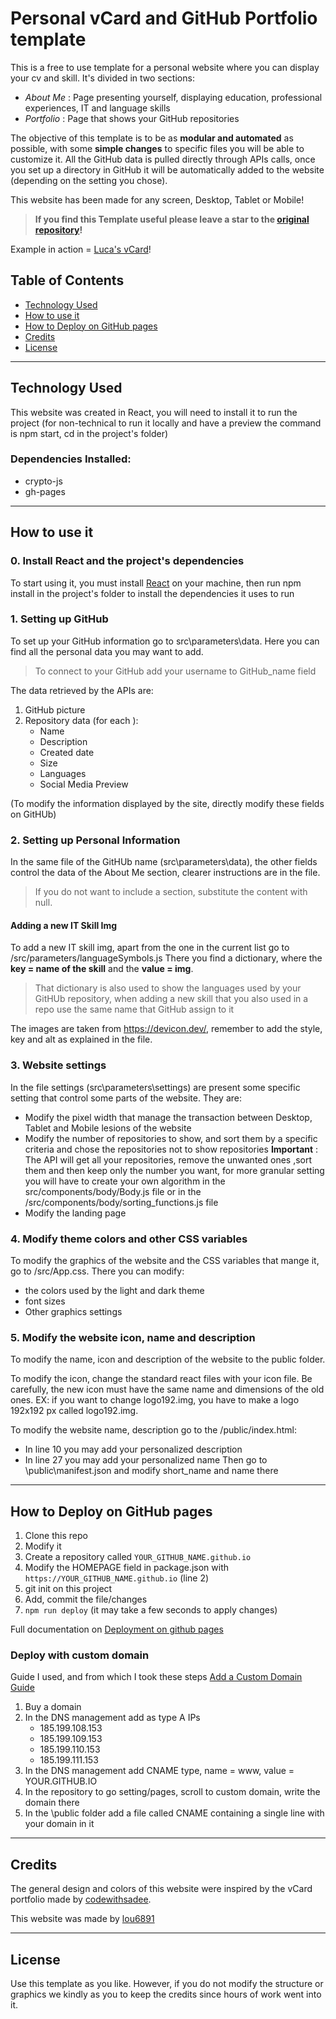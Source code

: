 # Personal vCard and GitHub Portfolio template

This is a free to use template for a personal website where you can display your cv and skill.
It's divided in two sections: 
* *About Me* : Page presenting yourself, displaying education, professional experiences, IT and language skills
* *Portfolio* : Page that shows your GitHub repositories

The objective of this template is to be as **modular and automated** as possible, with some **simple changes** to specific files
you will be able to customize it. All the GitHub data is pulled directly through APIs calls, once you set up a directory in GitHub it will be automatically 
added to the website (depending on the setting you chose).

This website has been made for any screen, Desktop, Tablet or Mobile!

>**If you find this Template useful please leave a star to the [original repository](https://github.com/lou6891/personal_portfolio_template)!**

Example in action = [Luca's vCard](https://www.lucaconti.io)!

## Table of Contents

- [Technology Used](#Technology-Used)
- [How to use it](#How-to-use-it)
- [How to Deploy on GitHub pages](#How-to-Deploy-on-GitHub-pages)
- [Credits](#Credits)
- [License](#License)


---

## Technology Used
This website was created in React, you will need to install it to run the project
(for non-technical to run it locally and have a preview the command is npm start, cd in the project's folder)

### Dependencies Installed:
- crypto-js
- gh-pages

--- 

## How to use it
### 0. Install React and the project's dependencies
To start using it, you must install [React](https://reactjs.org/) on your machine, then run npm install in the project's folder to install
the dependencies it uses to run

###  1. Setting up GitHub

To set up your GitHub information go to src\parameters\data.
Here you can find all the personal data you may want to add.

>To connect to your GitHub add your username to GitHub_name field

The data retrieved by the APIs are:
1. GitHub picture
2. Repository data (for each ):
    - Name
    - Description
    - Created date
    - Size
    - Languages
    - Social Media Preview
      
(To modify the information displayed by the site, directly modify these fields on GitHUb)

###  2. Setting up Personal Information

In the same file of the GitHUb name (src\parameters\data), the other fields control
the data of the About Me section, clearer instructions are in the file.

> If you do not want to include a section, substitute the content with null.

#### Adding a new IT Skill Img
To add a new IT skill img, apart from the one in the current list go to /src/parameters/languageSymbols.js
There you find a dictionary, where the **key = name of the skill** and the **value = img**.

> That dictionary is also used to show the languages used by your GitHUb repository, when adding a new skill that you also used in a repo
> use the same name that GitHub assign to it

The images are taken from https://devicon.dev/, remember to add the style, key and alt as explained in the file.

###  3. Website settings

In the file settings (src\parameters\settings) are present some specific setting that control some parts of the website.
They are:
- Modify the pixel width that manage the transaction between Desktop, Tablet and Mobile lesions of the website
- Modify the number of repositories to show, and sort them by a specific criteria and chose the repositories not to show repositories
  **Important** : The API will get all your repositories, remove the unwanted ones ,sort them and then keep only the number you want,
  for more granular setting you will have to create your own algorithm in the src/components/body/Body.js file or 
  in the /src/components/body/sorting_functions.js file
- Modify the landing page

###  4. Modify theme colors and other CSS variables

To modify the graphics of the website and the CSS variables that mange it, go to
/src/App.css. 
There you can modify:
- the colors used by the light and dark theme
- font sizes
- Other graphics settings

### 5. Modify the website icon, name and description

To modify the name, icon and description of the website to the public folder.

To modify the icon, change the standard react files with your icon file.
Be carefully, the new icon must have the same name and dimensions of the old ones.
EX: if you want to change logo192.img, you have to make a logo 192x192 px called logo192.img.

To modify the website name, description go to the /public/index.html:
- In line 10 you may add your personalized description
- In line 27 you may add your personalized name
Then go to \public\manifest.json and modify short_name and name there

---

## How to Deploy on GitHub pages

1. Clone this repo
2. Modify it
3. Create a repository called `YOUR_GITHUB_NAME.github.io`
4. Modify the HOMEPAGE field in package.json with `https://YOUR_GITHUB_NAME.github.io` (line 2) 
5. git init on this project
6. Add, commit the file/changes
7. `npm run deploy` (it may take a few seconds to apply changes)

Full documentation on [Deployment on github pages](https://create-react-app.dev/docs/deployment/#github-pages)

### Deploy with custom domain

Guide I used, and from which I took these steps [Add a Custom Domain Guide](https://jinnabalu.medium.com/godaddy-domain-with-github-pages-62aed906d4ef)

1. Buy a domain
2. In the DNS management add as type A IPs
   - 185.199.108.153
   - 185.199.109.153
   - 185.199.110.153
   - 185.199.111.153
3. In the DNS management add  CNAME type, name = www, value = YOUR.GITHUB.IO
4. In the repository to go setting/pages, scroll to custom domain, write the domain there
5. In the \public folder add a file called CNAME containing a single line with your domain in it

---

## Credits
The general design and colors of this website were inspired by the vCard portfolio made by
[codewithsadee](https://github.com/codewithsadee).

This website was made by [lou6891](https://github.com/lou6891)

---

## License
Use this template as you like.
However, if you do not modify the structure or graphics we kindly as you to keep the credits
since hours of work went into it.

